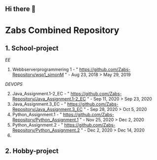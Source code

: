 ## Hi there 👋

<!--

**Here are some ideas to get you started:**

🙋‍♀️ A short introduction - what is your organization all about?
🌈 Contribution guidelines - how can the community get involved?
👩‍💻 Useful resources - where can the community find your docs? Is there anything else the community should know?
🍿 Fun facts - what does your team eat for breakfast?
🧙 Remember, you can do mighty things with the power of [Markdown](https://docs.github.com/github/writing-on-github/getting-started-with-writing-and-formatting-on-github/basic-writing-and-formatting-syntax)
-->


# Zabs Combined Repository


## 1. School-project

*EE*
1. Webbserverprogrammering 1 - "  https://github.com/Zabs-Repository/wsp1_simonM  "                  -  Aug 23, 2018  >  May 29, 2019

*DEVOPS*

2. Java_Assignment.1-2_EC   -   "  https://github.com/Zabs-Repository/Java_Assignment.1-2_EC  "      -  Sep 11, 2020  >  Sep 23, 2020
3. Java_Assignment.3_EC     -   "  https://github.com/Zabs-Repository/Java_Assignment.3_EC    "      -  Sep 28, 2020  >  Oct  5, 2020
4. Python_Assignment.1      -   "  https://github.com/Zabs-Repository/Python_Assignment.1     "      -  Nov 25, 2020  >  Dec  2, 2020  
5. Python_Assignment.2      -   "  https://github.com/Zabs-Repository/Python_Assignment.2     "      -  Dec  2, 2020  >  Dec 14, 2020
6.  


## 2. Hobby-project
